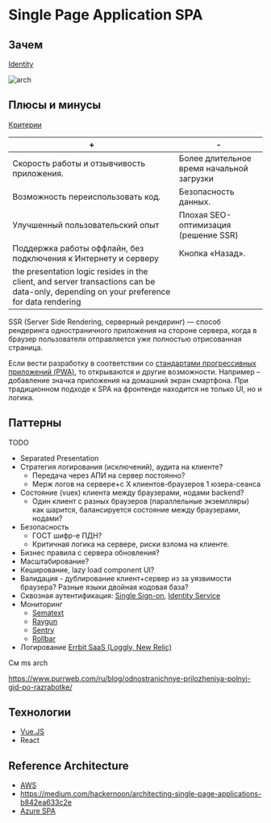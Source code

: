 # Single Page Application SPA

## Зачем

[Identity](https://docs.microsoft.com/en-us/azure/active-directory/develop/scenario-spa-overview)

![arch](https://learn.microsoft.com/ru-ru/azure/architecture/reference-architectures/serverless/_images/serverless-web-app.png)

## Плюсы и минусы

[Критерии](../arch.criteria.md)

| + | - |
| - | - |
| Скорость работы и отзывчивость приложения. | Более длительное время начальной загрузки |
| Возможность переиспользовать код. | Безопасность данных. |
| Улучшенный пользовательский опыт | Плохая SEO-оптимизация (решение SSR) |
| Поддержка работы оффлайн, без подключения к Интернету и серверу | Кнопка «Назад». |
| the presentation logic resides in the client, and server transactions can be data-only, depending on your preference for data rendering |  |

SSR (Server Side Rendering, серверный рендеринг) — способ рендеринга одностраничного приложения на стороне сервера, когда в браузер пользователя отправляется уже полностью отрисованная страница.

Если вести разработку в соответствии со [стандартами прогрессивных приложений (PWA)](https://webcase.com.ua/blog/razrabotka-odnostranichnyh-prilozhenij-spa-webcase/#f5), то открываются и другие возможности. Например – добавление значка приложения на домашний экран смартфона.
При традиционном подходе к SPA на фронтенде находится не только UI, но и логика.

## Паттерны

TODO
- Separated Presentation
- Стратегия логирования (исключений), аудита на клиенте? 
	- Передача через АПИ на сервер постоянно?
	- Мерж логов на сервере+с Х клиентов-браузеров 1 юзера-сеанса
- Состояние (vuex) клиента между браузерами, нодами backend?
	- Один клиент с разных браузеров (параллельные экземпляры) как шарится, балансируется состояние между браузерами, нодами?
- Безопасность 
	- ГОСТ шифр-е ПДН?
	- Критичная логика на сервере, риски взлома на клиенте.
- Бизнес правила с сервера обновления?
- Масштабирование?
- Кеширование, lazy load component UI?
- Валидация - дублирование клиент+сервер из за уязвимости браузера? Разные языки двойная кодовая база?
- Сквозная аутентификация: [Single Sign-on](../sso.md), [Identity Service](../system.class/iam.md)
- Мониторинг
	- [Sematext](https://sematext.com/blog/tracking-and-monitoring-spa-apps/)
	- [Raygun](https://raygun.com/blog/spa-performance/)
	- [Sentry](../../technology/observability/sentry.md)
	- [Rollbar](https://rollbar.com/blog/error-tracking-with-vue-js/)
- Логирование
	[Errbit SaaS (Loggly, New Relic)](https://www.sitepoint.com/logging-errors-client-side-apps/)

См ms arch

https://www.purrweb.com/ru/blog/odnostranichnye-prilozheniya-polnyj-gid-po-razrabotke/

## Технологии

- [Vue.JS](../../technology/framework/vuejs.md)
- React

## Reference Architecture

- [AWS](https://docs.aws.amazon.com/whitepapers/latest/serverless-multi-tier-architectures-api-gateway-lambda/single-page-application.HTML)
- https://medium.com/hackernoon/architecting-single-page-applications-b842ea633c2e
- [Azure SPA](https://learn.microsoft.com/ru-ru/azure/architecture/reference-architectures/serverless/web-app)

